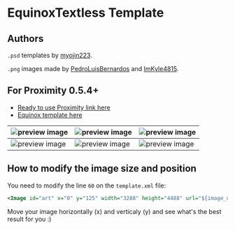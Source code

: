 # EquinoxTextless Template

## Authors

`.psd` templates by [myojin223](https://github.com/myojin223).

`.png` images made by [PedroLuisBernardos](https://github.com/PedroLuisBernardos) and [ImKyle4815](https://github.com/ImKyle4815).

## For Proximity 0.5.4+

* [Ready to use Proximity link here](https://github.com/PedroLuisBernardos/Ready-to-Use-Proximity)
* [Equinox template here](https://github.com/PedroLuisBernardos/Equinox-template-for-Proximity)
 
| ![preview image](/Preview%20Images/Crop%20Rotation%20(2XM%20EquinoxTextless).png) | ![preview image](/Preview%20Images/Purphoros,%20God%20of%20the%20Forge%20(SLD%20EquinoxTextless).png) | ![preview image](/Preview%20Images/Wrenn%20and%20Six%20(MH1%20EquinoxTextless).png) |
| --- | --- | --- |
| ![preview image](/Preview%20Images/Esper%20Sentinel%20(MH2%20Equinox).png) | ![preview image](/Preview%20Images/Omnath,%20Locus%20of%20Creation%20(ZNR%20Equinox).png) | ![preview image](/Preview%20Images/Waterlogged%20Grove%20(MH1%20Equinox).png) |

## How to modify the image size and position

You need to modify the line `60` on the `template.xml` file:
```xml
<Image id="art" x="0" y="125" width="3288" height="4488" url="${image_uris.art_crop}">
```

Move your image horizontally (x) and verticaly (y) and see what's the best result for you :)
